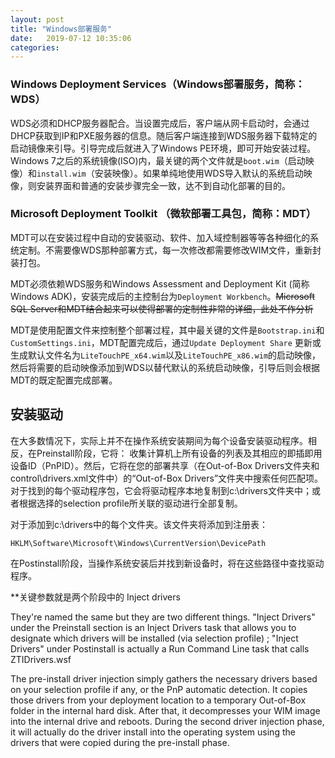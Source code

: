 ```yaml
---
layout: post
title: "Windows部署服务" 
date:   2019-07-12 10:35:06
categories: 
---
```


<!-- more -->

### Windows Deployment Services（Windows部署服务，简称：WDS）

WDS必须和DHCP服务器配合。当设置完成后，客户端从网卡启动时，会通过DHCP获取到IP和PXE服务器的信息。随后客户端连接到WDS服务器下载特定的启动镜像来引导。引导完成后就进入了Windows PE环境，即可开始安装过程。Windows 7之后的系统镜像(ISO)内，最关键的两个文件就是`boot.wim`（启动映像）和`install.wim`（安装映像）。如果单纯地使用WDS导入默认的系统启动映像，则安装界面和普通的安装步骤完全一致，达不到自动化部署的目的。

### Microsoft Deployment Toolkit （微软部署工具包，简称：MDT）

MDT可以在安装过程中自动的安装驱动、软件、加入域控制器等等各种细化的系统定制。不需要像WDS那种部署方式，每一次修改都需要修改WIM文件，重新封装打包。

MDT必须依赖WDS服务和Windows Assessment and Deployment Kit (简称Windows ADK)，安装完成后的主控制台为`Deployment Workbench`。~~Microsoft SQL Server和MDT结合起来可以使得部署的定制性非常的详细，此处不作分析~~

MDT是使用配置文件来控制整个部署过程，其中最关键的文件是`Bootstrap.ini`和`CustomSettings.ini`，MDT配置完成后，通过`Update Deployment Share` 更新或生成默认文件名为`LiteTouchPE_x64.wim`以及`LiteTouchPE_x86.wim`的启动映像，然后将需要的启动映像添加到WDS以替代默认的系统启动映像，引导后则会根据MDT的既定配置完成部署。

## 安装驱动

在大多数情况下，实际上并不在操作系统安装期间为每个设备安装驱动程序。相反，在Preinstall阶段，它将：
收集计算机上所有设备的列表及其相应的即插即用设备ID（PnPID）。然后，它将在您的部署共享（在Out-of-Box Drivers文件夹和control\drivers.xml文件中）的“Out-of-Box Drivers”文件夹中搜索任何匹配项。对于找到的每个驱动程序包，它会将驱动程序本地复制到c:\drivers文件夹中；或者根据选择的selection profile所关联的驱动进行全部复制。

对于添加到c:\drivers中的每个文件夹。该文件夹将添加到注册表：
```
HKLM\Software\Microsoft\Windows\CurrentVersion\DevicePath
```
在Postinstall阶段，当操作系统安装后并找到新设备时，将在这些路径中查找驱动程序。

**关键参数就是两个阶段中的 Inject drivers

They're named the same but they are two different things. "Inject Drivers" under the Preinstall section is an Inject Drivers task that allows you to designate which drivers will be installed (via selection profile) ; "Inject Drivers" under Postinstall is actually a Run Command Line task that calls ZTIDrivers.wsf

The pre-install driver injection simply gathers the necessary drivers based on your selection profile if any, or the PnP automatic detection. It copies those drivers from your deployment location to a temporary Out-of-Box folder in the internal hard disk. After that, it decompresses your WIM image into the internal drive and reboots. During the second driver injection phase, it will actually do the driver install into the operating system using the drivers that were copied during the pre-install phase.

